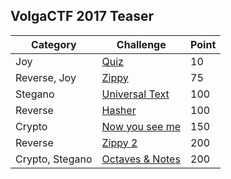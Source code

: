 ## VolgaCTF 2017 Teaser

| Category | Challenge | Point |
| -------- | --------- | ----- |
| Joy | [Quiz](./Quiz.md) | 10 |
| Reverse, Joy | [Zippy](./Zippy.md) | 75 |
| Stegano | [Universal Text](./Universal_Text.md) | 100 |
| Reverse | [Hasher](./Hasher.md) | 100 |
| Crypto | [Now you see me](./Now_you_see_me.md) | 150 |
| Reverse | [Zippy 2](./Zippy_2.md) | 200 |
| Crypto, Stegano | [Octaves & Notes](./Octaves_Notes.md) | 200 |